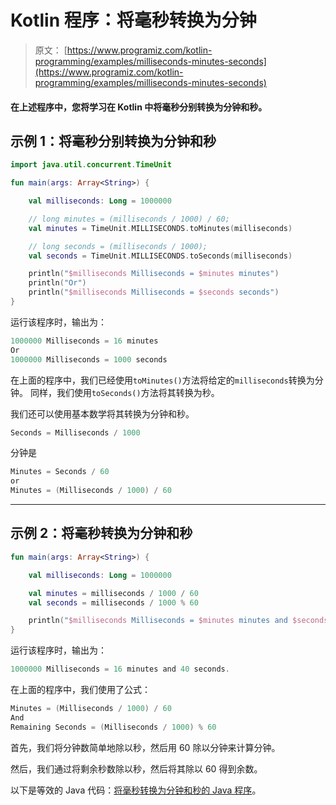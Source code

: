 # Kotlin 程序：将毫秒转换为分钟

> 原文： [https://www.programiz.com/kotlin-programming/examples/milliseconds-minutes-seconds](https://www.programiz.com/kotlin-programming/examples/milliseconds-minutes-seconds)

#### 在上述程序中，您将学习在 Kotlin 中将毫秒分别转换为分钟和秒。

## 示例 1：将毫秒分别转换为分钟和秒

```kt
import java.util.concurrent.TimeUnit

fun main(args: Array<String>) {

    val milliseconds: Long = 1000000

    // long minutes = (milliseconds / 1000) / 60;
    val minutes = TimeUnit.MILLISECONDS.toMinutes(milliseconds)

    // long seconds = (milliseconds / 1000);
    val seconds = TimeUnit.MILLISECONDS.toSeconds(milliseconds)

    println("$milliseconds Milliseconds = $minutes minutes")
    println("Or")
    println("$milliseconds Milliseconds = $seconds seconds")
}
```

运行该程序时，输出为：

```kt
1000000 Milliseconds = 16 minutes
Or
1000000 Milliseconds = 1000 seconds
```

在上面的程序中，我们已经使用`toMinutes()`方法将给定的`milliseconds`转换为分钟。 同样，我们使用`toSeconds()`方法将其转换为秒。

我们还可以使用基本数学将其转换为分钟和秒。

```kt
Seconds = Milliseconds / 1000
```

分钟是

```kt
Minutes = Seconds / 60
or
Minutes = (Milliseconds / 1000) / 60
```

* * *

## 示例 2：将毫秒转换为分钟和秒

```kt
fun main(args: Array<String>) {

    val milliseconds: Long = 1000000

    val minutes = milliseconds / 1000 / 60
    val seconds = milliseconds / 1000 % 60

    println("$milliseconds Milliseconds = $minutes minutes and $seconds seconds.")
}
```

运行该程序时，输出为：

```kt
1000000 Milliseconds = 16 minutes and 40 seconds.
```

在上面的程序中，我们使用了公式：

```kt
Minutes = (Milliseconds / 1000) / 60
And
Remaining Seconds = (Milliseconds / 1000) % 60
```

首先，我们将分钟数简单地除以秒，然后用 60 除以分钟来计算分钟。

然后，我们通过将剩余秒数除以秒，然后将其除以 60 得到余数。

以下是等效的 Java 代码：[将毫秒转换为分钟和秒的 Java 程序](/java-programming/examples/milliseconds-minutes-seconds "Java program to convert milliseconds to minutes and seconds")。